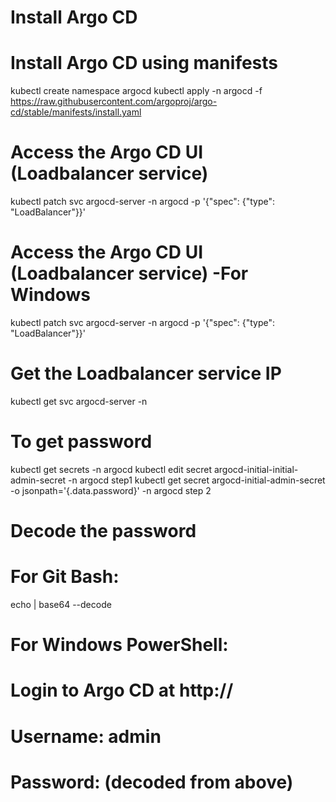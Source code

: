 
# Install Argo CD
# Install Argo CD using manifests
kubectl create namespace argocd
kubectl apply -n argocd -f https://raw.githubusercontent.com/argoproj/argo-cd/stable/manifests/install.yaml
# Access the Argo CD UI (Loadbalancer service)
kubectl patch svc argocd-server -n argocd -p '{"spec": {"type": "LoadBalancer"}}'
# Access the Argo CD UI (Loadbalancer service) -For Windows
kubectl patch svc argocd-server -n argocd -p '{\"spec\": {\"type\": \"LoadBalancer\"}}' 
# Get the Loadbalancer service IP
kubectl get svc argocd-server -n

# To get password
kubectl get secrets -n argocd
kubectl edit secret argocd-initial-initial-admin-secret -n argocd       step1
kubectl get secret argocd-initial-admin-secret -o jsonpath='{.data.password}' -n argocd     step 2

# Decode the password
# For Git Bash:
echo <paste-base64-password-here> | base64 --decode

# For Windows PowerShell:
[System.Text.Encoding]::UTF8.GetString([System.Convert]::FromBase64String("<paste-base64-password-here>"))

# Login to Argo CD at http://<LoadBalancer-IP>
# Username: admin
# Password: (decoded from above)

